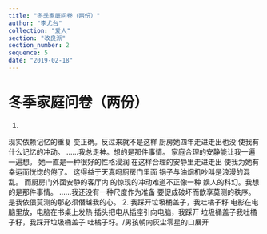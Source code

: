 ```yaml
---
title: "冬季家庭问卷（两份）"
author: "李尤台"
collection: "爱人"
section: "改良派"
section_number: 2
sequence: 5
date: "2019-02-18"
---
```


# 冬季家庭问卷（两份）

1.
现实依赖记忆的重复
变正确。反过来就不是这样
厨房她四年走进走出也没
使我有什么记忆的冲动。
......我总走神。想的是那件事情。
家庭合理的安静能让我一遍一遍想。
她一直是一种很好的性格浸润
在这样合理的安静里走进走出
使我为她有幸运而恍惚的倦了。
这得益于天真吗厨房门里面
锅子与油烟机吵叫是浪漫的混乱。
而厨房门外面安静的客厅内
的惊现的冲动难道不正像一种
娱人的科幻。我想的是那件事情。
......我还没有一种尺度作为准备
要促成破坏而歆享莫测的秩序。
是我依偎莫测的那必须僭越我的心。
2.
我踩开垃圾桶盖子，我吐橘子籽
电影在电脑里放，电脑在书桌上发热
插头把电从插座引向电脑，我踩开
垃圾桶盖子我吐橘子籽，我踩开垃圾桶盖子
吐橘子籽。/男孩朝向灰尘零星的口展开
